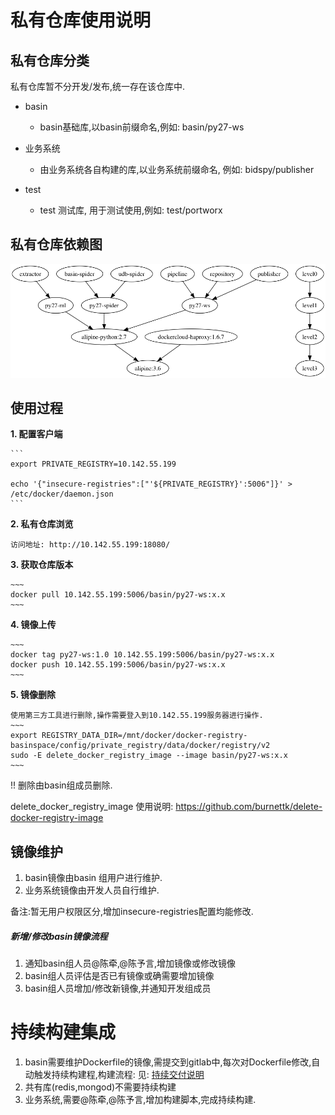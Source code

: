 # 私有仓库使用说明

## 私有仓库分类
私有仓库暂不分开发/发布,统一存在该仓库中.

+ basin
    + basin基础库,以basin前缀命名,例如:
basin/py27-ws

    
+ 业务系统
    + 由业务系统各自构建的库,以业务系统前缀命名, 例如:
bidspy/publisher

+ test
    + test 测试库, 用于测试使用,例如:
    test/portworx

## 私有仓库依赖图


![](/graphics/docker_deps.png)



## 使用过程
**1. 配置客户端**
    
    ```
    export PRIVATE_REGISTRY=10.142.55.199

    echo '{"insecure-registries":["'${PRIVATE_REGISTRY}':5006"]}' > /etc/docker/daemon.json
    ```

**2. 私有仓库浏览**

    访问地址: http://10.142.55.199:18080/

**3. 获取仓库版本**

    ~~~
    docker pull 10.142.55.199:5006/basin/py27-ws:x.x
    ~~~

**4. 镜像上传**

    ~~~
    docker tag py27-ws:1.0 10.142.55.199:5006/basin/py27-ws:x.x
    docker push 10.142.55.199:5006/basin/py27-ws:x.x
    ~~~

**5. 镜像删除**

    使用第三方工具进行删除,操作需要登入到10.142.55.199服务器进行操作.
    ~~~
    export REGISTRY_DATA_DIR=/mnt/docker/docker-registry-basinspace/config/private_registry/data/docker/registry/v2
    sudo -E delete_docker_registry_image --image basin/py27-ws:x.x
    ~~~
    
    
!! 删除由basin组成员删除.
    
delete_docker_registry_image 使用说明:
https://github.com/burnettk/delete-docker-registry-image
    
## 镜像维护
1. basin镜像由basin 组用户进行维护.
2. 业务系统镜像由开发人员自行维护.

备注:暂无用户权限区分,增加insecure-registries配置均能修改.

##### 新增/修改basin镜像流程
1. 通知basin组人员@陈牵,@陈予言,增加镜像或修改镜像
2. basin组人员评估是否已有镜像或确需要增加镜像
3. basin组人员增加/修改新镜像,并通知开发组成员



# 持续构建集成

1. basin需要维护Dockerfile的镜像,需提交到gitlab中,每次对Dockerfile修改,自动触发持续构建程,构建流程:
    见:  [持续交付说明](/chi-xu-jiao-fu-shuo-ming.md)
2. 共有库(redis,mongod)不需要持续构建
3. 业务系统,需要@陈牵,@陈予言,增加构建脚本,完成持续构建.



